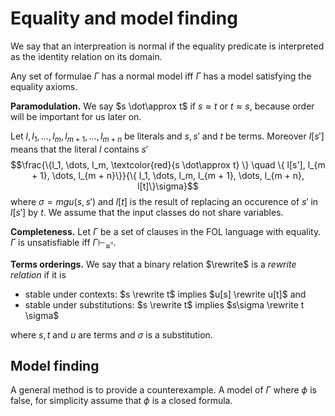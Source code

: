 # Equality and model finding

We say that an interpreation is normal if the equality predicate is interpreted as the identity relation on its domain.

Any set of formulae $\Gamma$ has a normal model iff $\Gamma$ has a model satisfying the equality axioms.

**Paramodulation.** We say $s \dot\approx t$ if $s \approx t$ or $t \approx s$, because order will be important for us later on.

Let $l, l_1, \dots, l_m, l_{m + 1}, \dots, l_{m + n}$ be literals and $s, s'$ and $t$ be terms. Moreover $l[s']$ means that the literal $l$ contains $s'$
$$\frac{\{l_1, \dots, l_m, \textcolor{red}{s \dot\approx t} \} \quad \{ l[s'], l_{m + 1}, \dots, l_{m + n}\}}{\{ l_1, \dots, l_m, l_{m + 1}, \dots, l_{m + n}, l[t]\}\sigma}$$
where $\sigma = mgu(s, s')$ and $l[t]$ is the result of replacing an occurence of $s'$ in $l[s']$ by $t$. We assume that the input classes do not share variables.

**Completeness.** Let $\Gamma$ be a set of clauses in the FOL language with equality. $\Gamma$ is unsatisfiable iff $\Gamma \vdash_\approx \square$.

**Terms orderings.** We say that a binary relation $\rewrite$ is a *rewrite relation* if it is

* stable under contexts: $s \rewrite t$ implies $u[s] \rewrite u[t]$ and
* stable under substitutions: $s \rewrite t$ implies $s\sigma \rewrite t \sigma$

where $s, t$ and $u$ are terms and $\sigma$ is a substitution.

## Model finding

A general method is to provide a counterexample. A model of $\Gamma$ where $\phi$ is false, for simplicity assume that $\phi$ is a closed formula.
